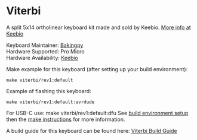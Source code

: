Viterbi
=======

A split 5x14 ortholinear keyboard kit made and sold by Keebio. [More info at Keebio](https://keeb.io)

Keyboard Maintainer: [Bakingpy](https://github.com/nooges)  
Hardware Supported: Pro Micro  
Hardware Availability: [Keebio](https://keeb.io)

Make example for this keyboard (after setting up your build environment):

    make viterbi/rev1:default


Example of flashing this keyboard:

    make viterbi/rev1:default:avrdude

For USB-C use:
    make viterbi/rev1:default:dfu
See [build environment setup](https://docs.qmk.fm/build_environment_setup.html) then the [make instructions](https://docs.qmk.fm/make_instructions.html) for more information.

A build guide for this keyboard can be found here: [Viterbi Build Guide](https://docs.keeb.io)
